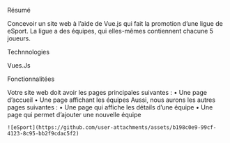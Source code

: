 Résumé

Concevoir un site web à l’aide de Vue.js qui fait la promotion d’une ligue de eSport. 
La ligue a des équipes, qui elles-mêmes contiennent chacune 5 joueurs.

Technnologies

Vues.Js

Fonctionnalitées

Votre site web doit avoir les pages principales suivantes :
    • Une page d’accueil
    • Une page affichant les équipes
Aussi, nous aurons les autres pages suivantes :
    • Une page qui affiche les détails d’une équipe
    • Une page qui permet d’ajouter une nouvelle équipe

    ![eSport](https://github.com/user-attachments/assets/b198c0e9-99cf-4123-8c95-bb2f9cdac5f2)
